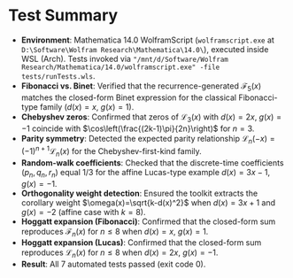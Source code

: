 # Test Summary
- **Environment**: Mathematica 14.0 WolframScript (`wolframscript.exe` at `D:\Software\Wolfram Research\Mathematica\14.0\`), executed inside WSL (Arch). Tests invoked via `"/mnt/d/Software/Wolfram Research/Mathematica/14.0/wolframscript.exe" -file tests/runTests.wls`.
- **Fibonacci vs. Binet**: Verified that the recurrence-generated $\mathcal{F}_5(x)$ matches the closed-form Binet expression for the classical Fibonacci-type family ($d(x)=x$, $g(x)=1$).
- **Chebyshev zeros**: Confirmed that zeros of $\mathcal{L}_3(x)$ with $d(x)=2x$, $g(x)=-1$ coincide with $\cos\left(\frac{(2k-1)\pi}{2n}\right)$ for $n=3$.
- **Parity symmetry**: Detected the expected parity relationship $\mathcal{L}_n(-x)=(-1)^{n+1}\mathcal{L}_n(x)$ for the Chebyshev-first-kind family.
- **Random-walk coefficients**: Checked that the discrete-time coefficients $(p_n,q_n,r_n)$ equal $1/3$ for the affine Lucas-type example $d(x)=3x-1$, $g(x)=-1$.
- **Orthogonality weight detection**: Ensured the toolkit extracts the corollary weight $\omega(x)=\sqrt{k-d(x)^2}$ when $d(x)=3x+1$ and $g(x)=-2$ (affine case with $k=8$).
- **Hoggatt expansion (Fibonacci)**: Confirmed that the closed-form sum reproduces $\mathcal{F}_n(x)$ for $n\leq 8$ when $d(x)=x$, $g(x)=1$.
- **Hoggatt expansion (Lucas)**: Confirmed that the closed-form sum reproduces $\mathcal{L}_n(x)$ for $n\leq 8$ when $d(x)=2x$, $g(x)=-1$.
- **Result**: All 7 automated tests passed (exit code 0).
